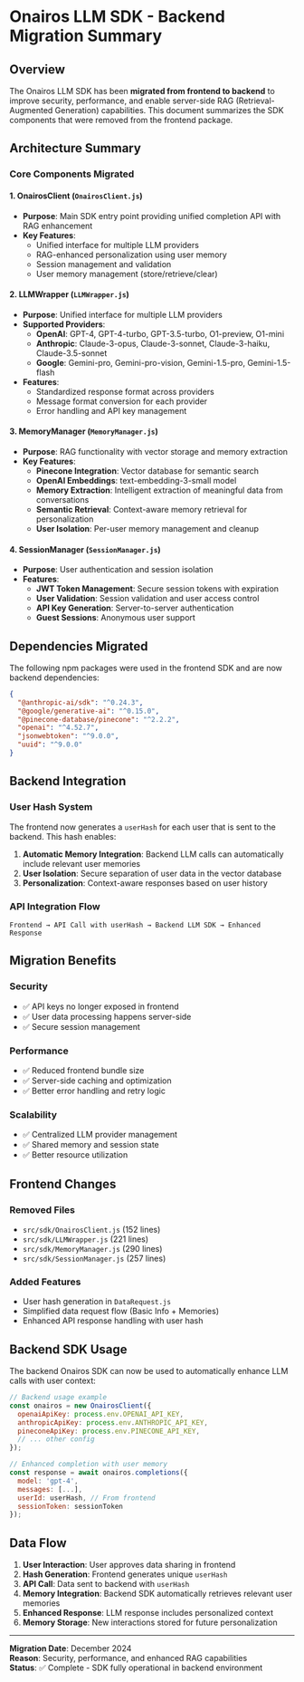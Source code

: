 # Onairos LLM SDK - Backend Migration Summary

## Overview
The Onairos LLM SDK has been **migrated from frontend to backend** to improve security, performance, and enable server-side RAG (Retrieval-Augmented Generation) capabilities. This document summarizes the SDK components that were removed from the frontend package.

## Architecture Summary

### Core Components Migrated

#### 1. **OnairosClient** (`OnairosClient.js`)
- **Purpose**: Main SDK entry point providing unified completion API with RAG enhancement
- **Key Features**:
  - Unified interface for multiple LLM providers
  - RAG-enhanced personalization using user memory
  - Session management and validation
  - User memory management (store/retrieve/clear)

#### 2. **LLMWrapper** (`LLMWrapper.js`)
- **Purpose**: Unified interface for multiple LLM providers
- **Supported Providers**:
  - **OpenAI**: GPT-4, GPT-4-turbo, GPT-3.5-turbo, O1-preview, O1-mini
  - **Anthropic**: Claude-3-opus, Claude-3-sonnet, Claude-3-haiku, Claude-3.5-sonnet
  - **Google**: Gemini-pro, Gemini-pro-vision, Gemini-1.5-pro, Gemini-1.5-flash
- **Features**:
  - Standardized response format across providers
  - Message format conversion for each provider
  - Error handling and API key management

#### 3. **MemoryManager** (`MemoryManager.js`)
- **Purpose**: RAG functionality with vector storage and memory extraction
- **Key Features**:
  - **Pinecone Integration**: Vector database for semantic search
  - **OpenAI Embeddings**: text-embedding-3-small model
  - **Memory Extraction**: Intelligent extraction of meaningful data from conversations
  - **Semantic Retrieval**: Context-aware memory retrieval for personalization
  - **User Isolation**: Per-user memory management and cleanup

#### 4. **SessionManager** (`SessionManager.js`)
- **Purpose**: User authentication and session isolation
- **Features**:
  - **JWT Token Management**: Secure session tokens with expiration
  - **User Validation**: Session validation and user access control
  - **API Key Generation**: Server-to-server authentication
  - **Guest Sessions**: Anonymous user support

## Dependencies Migrated

The following npm packages were used in the frontend SDK and are now backend dependencies:

```json
{
  "@anthropic-ai/sdk": "^0.24.3",
  "@google/generative-ai": "^0.15.0", 
  "@pinecone-database/pinecone": "^2.2.2",
  "openai": "^4.52.7",
  "jsonwebtoken": "^9.0.0",
  "uuid": "^9.0.0"
}
```

## Backend Integration

### User Hash System
The frontend now generates a `userHash` for each user that is sent to the backend. This hash enables:

1. **Automatic Memory Integration**: Backend LLM calls can automatically include relevant user memories
2. **User Isolation**: Secure separation of user data in the vector database
3. **Personalization**: Context-aware responses based on user history

### API Integration Flow
```
Frontend → API Call with userHash → Backend LLM SDK → Enhanced Response
```

## Migration Benefits

### Security
- ✅ API keys no longer exposed in frontend
- ✅ User data processing happens server-side
- ✅ Secure session management

### Performance  
- ✅ Reduced frontend bundle size
- ✅ Server-side caching and optimization
- ✅ Better error handling and retry logic

### Scalability
- ✅ Centralized LLM provider management
- ✅ Shared memory and session state
- ✅ Better resource utilization

## Frontend Changes

### Removed Files
- `src/sdk/OnairosClient.js` (152 lines)
- `src/sdk/LLMWrapper.js` (221 lines) 
- `src/sdk/MemoryManager.js` (290 lines)
- `src/sdk/SessionManager.js` (257 lines)

### Added Features
- User hash generation in `DataRequest.js`
- Simplified data request flow (Basic Info + Memories)
- Enhanced API response handling with user hash

## Backend SDK Usage

The backend Onairos SDK can now be used to automatically enhance LLM calls with user context:

```javascript
// Backend usage example
const onairos = new OnairosClient({
  openaiApiKey: process.env.OPENAI_API_KEY,
  anthropicApiKey: process.env.ANTHROPIC_API_KEY,
  pineconeApiKey: process.env.PINECONE_API_KEY,
  // ... other config
});

// Enhanced completion with user memory
const response = await onairos.completions({
  model: 'gpt-4',
  messages: [...],
  userId: userHash, // From frontend
  sessionToken: sessionToken
});
```

## Data Flow

1. **User Interaction**: User approves data sharing in frontend
2. **Hash Generation**: Frontend generates unique `userHash` 
3. **API Call**: Data sent to backend with `userHash`
4. **Memory Integration**: Backend SDK automatically retrieves relevant user memories
5. **Enhanced Response**: LLM response includes personalized context
6. **Memory Storage**: New interactions stored for future personalization

---

**Migration Date**: December 2024  
**Reason**: Security, performance, and enhanced RAG capabilities  
**Status**: ✅ Complete - SDK fully operational in backend environment 